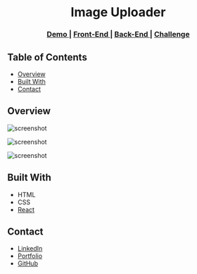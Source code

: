 <!-- Please update value in the {}  -->

<h1 align="center">Image Uploader</h1>
<div align="center">
  <h3>
    <a href="https://el7amrawy.github.io/image-uploader/" target="_blank">
      Demo
    </a>
    <span> | </span>
    <a href="https://github.com/el7amrawy/image-uploader" target="_blank">
      Front-End
    </a>
    <span> | </span>
    <a href="https://github.com/el7amrawy/image-processing-api" target="_blank">
      Back-End
    </a>
    <span> | </span>
    <a href="https://devchallenges.io/challenges/O2iGT9yBd6xZBrOcVirx" target="_blank">
      Challenge
    </a>
  </h3>
</div>
<!-- TABLE OF CONTENTS -->

## Table of Contents

- [Overview](#overview)
- [Built With](#built-with)
- [Contact](#contact)

<!-- OVERVIEW -->

## Overview

![screenshot](https://i.ibb.co/zbpThGc/uploadimages-1.png)

![screenshot](https://i.ibb.co/P9nkK2C/image-upload-3.png)

![screenshot](https://i.ibb.co/680yY8D/uploaded-images-2.png)

## Built With

<!-- This section should list any major frameworks that you built your project using. Here are a few examples.-->

- HTML
- CSS
- [React](https://reactjs.org/)

## Contact

- [LinkedIn](https://www.linkedin.com/in/aly-hamdy/)
- [Portfolio](https://el7amrawy.github.io/portfolio/)
- [GitHub](https://github.com/el7amrawy/)
